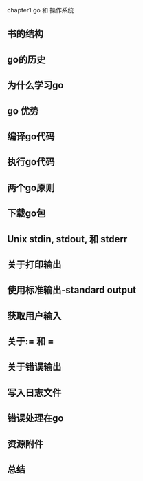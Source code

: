 chapter1 go 和 操作系统
## 书的结构
## go的历史
## 为什么学习go
## go 优势
## 编译go代码
## 执行go代码
## 两个go原则
## 下载go包
## Unix stdin, stdout, 和 stderr
## 关于打印输出
## 使用标准输出-standard output
## 获取用户输入
## 关于:= 和 =
## 关于错误输出
## 写入日志文件
## 错误处理在go
## 资源附件
## 总结
